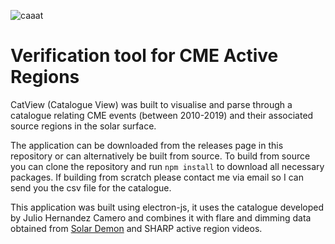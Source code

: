 ![caaat](https://github.com/alexpinel/CatView/assets/93524949/612a3697-bcc9-4602-912e-7af501f2afea)

# Verification tool for CME Active Regions

CatView (Catalogue View) was built to visualise and parse through a catalogue relating CME events (between 2010-2019) and their associated source regions in the solar surface.

The application can be downloaded from the releases page in this repository or can alternatively be built from source. To build from source you can clone the repository and run `npm install` to download all necessary packages. If building from scratch please contact me via email so I can send you the csv file for the catalogue.

This application was built using electron-js, it uses the catalogue developed by Julio Hernandez Camero and combines it with flare and dimming data obtained from [Solar Demon](https://www.sidc.be/solardemon/) and SHARP active region videos.


